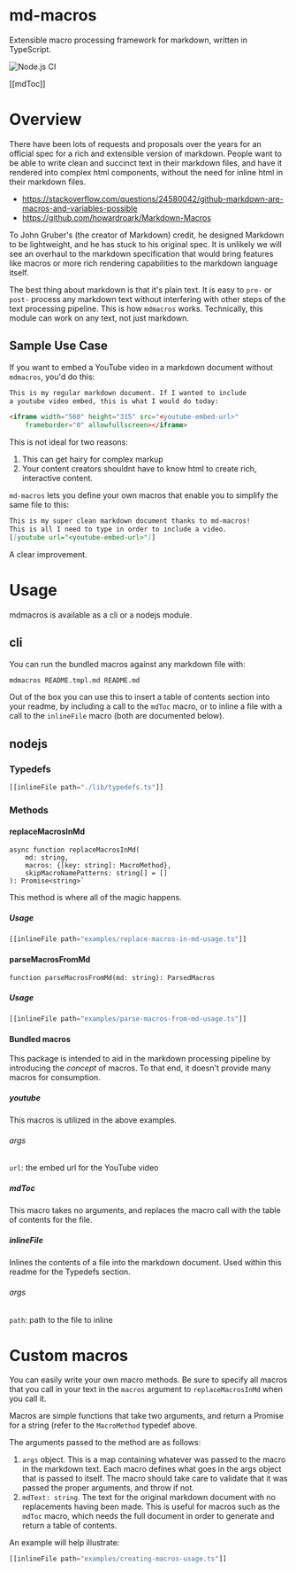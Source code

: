 
# md-macros

Extensible macro processing framework for markdown, written in TypeScript.

![Node.js CI](https://github.com/lzilioli/md-macros/workflows/Node.js%20CI/badge.svg?branch=master)

[[mdToc]]

# Overview

There have been lots of requests and proposals over the years for an official spec for a rich and extensible version of markdown. People want to be able to write clean and succinct text in their markdown files, and have it rendered into complex html components, without the need for  inline html in their markdown files.

* https://stackoverflow.com/questions/24580042/github-markdown-are-macros-and-variables-possible
* https://github.com/howardroark/Markdown-Macros

To John Gruber's (the creator of Markdown) credit, he designed Markdown to be lightweight, and he has stuck to his original spec. It is unlikely we will see an overhaul to the markdown specification that would bring features like macros or more rich rendering capabilities to the markdown language itself.

The best thing about markdown is that it's plain text. It is easy to `pre-` or `post-` process any markdown text without interfering with other steps of the text processing pipeline. This is how `mdmacros` works. Technically, this module can work on any text, not just markdown.

## Sample Use Case

If you want to embed a YouTube video in a markdown document without `mdmacros`, you'd do this:

```md
This is my regular markdown document. If I wanted to include
a youtube video embed, this is what I would do today:

<iframe width="560" height="315" src="<youtube-embed-url>"
    frameborder="0" allowfullscreen></iframe>
```

This is not ideal for two reasons:

1. This can get hairy for complex markup
2. Your content creators shouldnt have to know html to create rich, interactive content.

`md-macros` lets you define your own macros that enable you to simplify the same file to this:

```md
This is my super clean markdown document thanks to md-macros!
This is all I need to type in order to include a video.
[[youtube url="<youtube-embed-url>"]]
```

A clear improvement.

# Usage

mdmacros is available as a cli or a nodejs module.

## cli

You can run the bundled macros against any markdown file with:

```bash
mdmacros README.tmpl.md README.md
```

Out of the box you can use this to insert a table of contents section into your readme, by including a call to the `mdToc` macro, or to inline a file with a call to the `inlineFile` macro (both are documented below).

## nodejs

### Typedefs

```typescript
[[inlineFile path="./lib/typedefs.ts"]]
```

### Methods

#### replaceMacrosInMd

```
async function replaceMacrosInMd(
	md: string,
	macros: {[key: string]: MacroMethod},
	skipMacroNamePatterns: string[] = []
): Promise<string>`
```

This method is where all of the magic happens.

##### Usage

```typescript
[[inlineFile path="examples/replace-macros-in-md-usage.ts"]]
```

#### parseMacrosFromMd

`function parseMacrosFromMd(md: string): ParsedMacros`

##### Usage

```typescript
[[inlineFile path="examples/parse-macros-from-md-usage.ts"]]
```

#### Bundled macros

This package is intended to aid in the markdown processing pipeline by introducing the *concept* of macros. To that end, it doesn't provide many macros for consumption.

##### youtube

This macros is utilized in the above examples.

###### args

`url`: the embed url for the YouTube video

##### mdToc

This macro takes no arguments, and replaces the macro call with the table of contents for the file.

##### inlineFile

Inlines the contents of a file into the markdown document.
Used within this readme for the Typedefs section.

###### args

`path`: path to the file to inline

# Custom macros

You can easily write your own macro methods. Be sure to specify all macros that you call in your text in the `macros` argument to `replaceMacrosInMd` when you call it.

Macros are simple functions that take two arguments, and return a Promise for a string (refer to the `MacroMethod` typedef above.

The arguments passed to the method are as follows:

1. `args` object. This is a map containing whatever was passed to the macro in the markdown text. Each macro defines what goes in the args object that is passed to itself. The macro should take care to validate that it was passed the proper arguments, and throw if not.
2. `mdText: string`. The text for the original markdown document with no replacements having been made. This is useful for macros such as the `mdToc` macro, which needs the full document in order to generate and return a table of contents.

An example will help illustrate:

```typescript
[[inlineFile path="examples/creating-macros-usage.ts"]]
```
